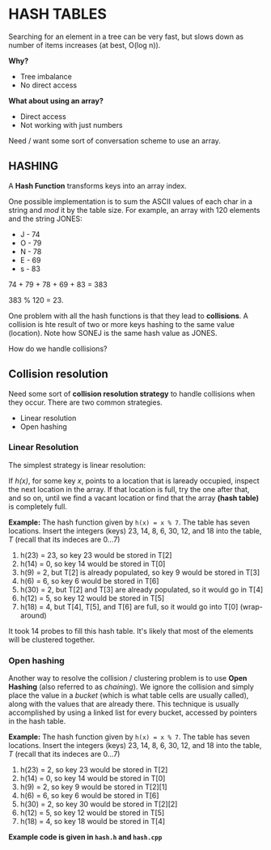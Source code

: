 # HASH TABLES
Searching for an element in a tree can be very fast, but slows down as number of items increases (at best, O(log n)).

**Why?**
- Tree imbalance
- No direct access

**What about using an array?**
- Direct access
- Not working with just numbers

Need / want some sort of conversation scheme to use an array.

## HASHING
A **Hash Function** transforms keys into an array index.

One possible implementation is to sum the ASCII values of each char in a string and *mod* it by the table size. For example, an array with 120 elements and the string JONES:
- J - 74
- O - 79
- N - 78
- E - 69
- s - 83

74 + 79 + 78 + 69 + 83 = 383

383 % 120 = 23.

One problem with all the hash functions is that they lead to **collisions**. A collision is hte result of two or more keys hashing to the same value (location). Note how SONEJ is the same hash value as JONES.

How do we handle collisions?

## Collision resolution
Need some sort of **collision resolution strategy** to handle collisions when they occur. There are two common strategies.

- Linear resolution
- Open hashing

### Linear Resolution
The simplest strategy is linear resolution:

If *h(x)*, for some key *x*, points to a location that is laready occupied, inspect the next location in the array. If that location is full, try the one after that, and so on, until we find a vacant location or find that the array **(hash table)** is completely full.

**Example:**
The hash function given by `h(x) = x % 7`. The table has seven locations. Insert the integers (keys) 23, 14, 8, 6, 30, 12, and 18 into the table, *T* (recall that its indeces are 0...7)

1. h(23) = 23, so key 23 would be stored in T[2]
2. h(14) = 0, so key 14 would be stored in T[0]
3. h(9) = 2, but T[2] is already populated, so key 9 would be stored in T[3]
4. h(6) = 6, so key 6 would be stored in T[6]
5. h(30) = 2, but T[2] and T[3] are already populated, so it would go in T[4]
6. h(12) = 5, so key 12 would be stored in T[5]
7. h(18) = 4, but T[4], T[5], and T[6] are full, so it would go into T[0] (wrap-around)

It took 14 probes to fill this hash table. It's likely that most of the elements will be clustered together.

### Open hashing
Another way to resolve the collision / clustering problem is to use **Open Hashing** (also referred to as *chaining*). We ignore the collision and simply place the value in a *bucket* (which is what table cells are usually called), along with the values that are already there. This technique is usually accomplished by using a linked list for every bucket, accessed by pointers in the hash table.

**Example:**
The hash function given by `h(x) = x % 7`. The table has seven locations. Insert the integers (keys) 23, 14, 8, 6, 30, 12, and 18 into the table, *T* (recall that its indeces are 0...7)
1. h(23) = 2, so key 23 would be stored in T[2]
2. h(14) = 0, so key 14 would be stored in T[0]
3. h(9) = 2, so key 9 would be stored in T[2][1]
4. h(6) = 6, so key 6 would be stored in T[6]
5. h(30) = 2, so key 30 would be stored in T[2][2]
6. h(12) = 5, so key 12 would be stored in T[5]
7. h(18) = 4, so key 18 would be stored in T[4]

**Example code is given in `hash.h` and `hash.cpp`**